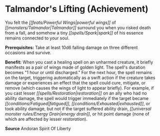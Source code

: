 ﻿---
cssclass: [feats]

---
# Talmandor's Lifting (Achievement)

You felt the _[[feats/Powerful Wings|powerful wings]]_ of _[[monsters/Talmandor|Talmandor]]_ surround you when you risked death from a fall, and somehow a tiny _[[spells/Spark|spark]]_ of his essence remains connected to your soul.

**Prerequisites:** Take at least 10d6 falling damage on three different occasions and survive.

**Benefit:** When you cast a healing spell on an unharmed creature, it briefly manifests as a pair of wings made of golden light. The spell's duration becomes "1 hour or until discharged." For the next hour, the spell remains on the target, triggering automatically as a swift action if the creature takes damage or experiences an effect that the spell could cure, mitigate, or remove (which causes the wings of light to appear briefly). For example, if you cast lesser _[[spells/Restoration|restoration]]_ on an ally who had no ability damage, the spell would trigger immediately if the target became _[[conditions/Fatigued|fatigued]]_, _[[conditions/Exhausted|exhausted]]_, or took ability damage, but not if the target suffered ability drain, _[[universal monster rules/Energy Drain|energy drain]]_, or hit point damage (none of which are affected by lesser _restoration_).

**Source** Andoran Spirit Of Liberty